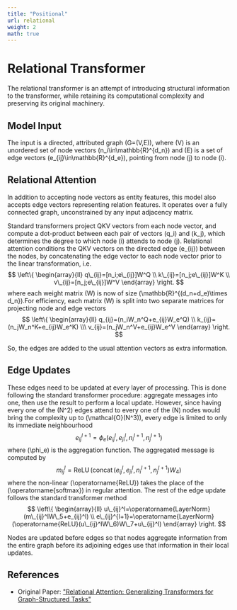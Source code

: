 ```yaml
---
title: "Positional"
url: relational
weight: 2
math: true
---
```


# Relational Transformer

The relational transformer is an attempt of introducing structural information to the transformer, while retaining its computational complexity and preserving its original machinery.

## Model Input

The input is a directed, attributed graph \(G=(V,E)\), where \(V\) is an unordered set of node vectors \(n_i\in\mathbb{R}^{d_n}\) and \(E\) is a set of edge vectors \(e_{ij}\in\mathbb{R}^{d_e}\), pointing from node \(j\) to node \(i\). 

## Relational Attention

In addition to accepting node vectors as entity features, this model also accepts edge vectors representing relation features. It operates over a fully connected graph, unconstrained by any input adjacency matrix. 

Standard transformers project QKV vectors from each node vector, and compute a dot-product between each pair of vectors \(q_i\) and \(k_j\), which determines the degree to which node \(i\) attends to node \(j\). Relational attention conditions the QKV vectors on the directed edge \(e_{ij}\) between the nodes, by concatenating the edge vector to each node vector prior to the linear transformation, i.e.
$$
\left\{
\begin{array}{ll}
    q\_{ij}=[n_i;e\_{ij}]W^Q \\
    k\_{ij}=[n_j;e\_{ij}]W^K \\
    v\_{ij}=[n_j;e\_{ij}]W^V
\end{array}
\right.
$$
where each weight matrix \(W\) is now of size \(\mathbb{R}^{(d_n+d_e)\times d_n}\).For efficiency, each matrix \(W\) is split into two separate matrices for projecting node and edge vectors
$$
\left\{
\begin{array}{ll}
    q_{ij}=(n_iW_n^Q+e_{ij}W_e^Q) \\
    k_{ij}=(n_jW_n^K+e_{ij}W_e^K) \\\
    v_{ij}=(n_jW_n^V+e_{ij}W_e^V
\end{array}
\right.
$$

So, the edges are added to the usual attention vectors as extra information.

## Edge Updates

These edges need to be updated at every layer of processing. This is done following the standard transformer procedure: aggregate messages into one, then use the result to perform a local update. However, since having every one of the \(N^2\) edges attend to every one of the \(N\) nodes would bring the complexity up to \(\mathcal{O}(N^3)\), every edge is limited to only its immediate neighbourhood
$$
e_{ij}^{l+1}=\phi_e(e_{ij}^l,e_{ji}^l,n_i^{l+1},n_j^{l+1})
$$
where \(\phi_e\) is the aggregation function. The aggregated message is computed by
$$
    m_{ij}^l=\operatorname{ReLU}(\operatorname{concat}(e_{ij}^l,e_{ji}^l,n_i^{l+1},n_j^{l+1})W_4)
$$
where the non-linear \(\operatorname{ReLU}\) takes the place of the \(\operatorname{softmax}\) in regular attention. The rest of the edge update follows the standard transformer method
$$
\left\{
\begin{array}{ll}
    u\_{ij}^l=\operatorname{LayerNorm}(m\_{ij}^lW\_5+e_{ij}^l) \\
    e\_{ij}^{l+1}=\operatorname{LayerNorm}(\operatorname{ReLU}(u\_{ij}^lW\_6)W\_7+u\_{ij}^l)
\end{array}
\right.
$$

Nodes are updated before edges so that nodes aggregate information from the entire graph before its adjoining edges use that information in their local updates.

## References
- Original Paper: ["Relational Attention: Generalizing Transformers for Graph-Structured Tasks"](https://arxiv.org/abs/2210.05062)
